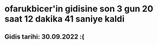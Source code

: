 # ofarukbicer'in gidisine son 3 gun 20 saat 12 dakika 41 saniye kaldi

## Gidis tarihi: 30.09.2022 :(